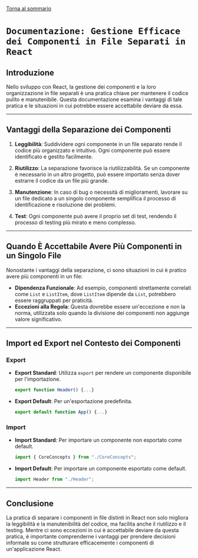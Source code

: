 [Torna al sommario](../../Summary.md)

# `Documentazione: Gestione Efficace dei Componenti in File Separati in React`

## Introduzione

Nello sviluppo con React, la gestione dei componenti e la loro organizzazione in file separati è una pratica chiave per mantenere il codice pulito e manutenibile. Questa documentazione esamina i vantaggi di tale pratica e le situazioni in cui potrebbe essere accettabile deviare da essa.

---

## Vantaggi della Separazione dei Componenti

1. **Leggibilità**: Suddividere ogni componente in un file separato rende il codice più organizzato e intuitivo. Ogni componente può essere identificato e gestito facilmente.

2. **Riutilizzo**: La separazione favorisce la riutilizzabilità. Se un componente è necessario in un altro progetto, può essere importato senza dover estrarre il codice da un file più grande.

3. **Manutenzione**: In caso di bug o necessità di miglioramenti, lavorare su un file dedicato a un singolo componente semplifica il processo di identificazione e risoluzione dei problemi.

4. **Test**: Ogni componente può avere il proprio set di test, rendendo il processo di testing più mirato e meno complesso.

---

## Quando È Accettabile Avere Più Componenti in un Singolo File

Nonostante i vantaggi della separazione, ci sono situazioni in cui è pratico avere più componenti in un file:

- **Dipendenza Funzionale**: Ad esempio, componenti strettamente correlati come `List` e `ListItem`, dove `ListItem` dipende da `List`, potrebbero essere raggruppati per praticità.
- **Eccezioni alla Regola**: Questa dovrebbe essere un'eccezione e non la norma, utilizzata solo quando la divisione dei componenti non aggiunge valore significativo.

---

## Import ed Export nel Contesto dei Componenti

### Export

- **Export Standard**: Utilizza `export` per rendere un componente disponibile per l'importazione.
  ```jsx
  export function Header() {...}
  ```
- **Export Default**: Per un'esportazione predefinita.
  ```jsx
  export default function App() {...}
  ```

### Import

- **Import Standard**: Per importare un componente non esportato come default.
  ```jsx
  import { CoreConcepts } from "./CoreConcepts";
  ```
- **Import Default**: Per importare un componente esportato come default.
  ```jsx
  import Header from "./Header";
  ```

---

## Conclusione

La pratica di separare i componenti in file distinti in React non solo migliora la leggibilità e la manutenibilità del codice, ma facilita anche il riutilizzo e il testing. Mentre ci sono eccezioni in cui è accettabile deviare da questa pratica, è importante comprenderne i vantaggi per prendere decisioni informate su come strutturare efficacemente i componenti di un'applicazione React.

